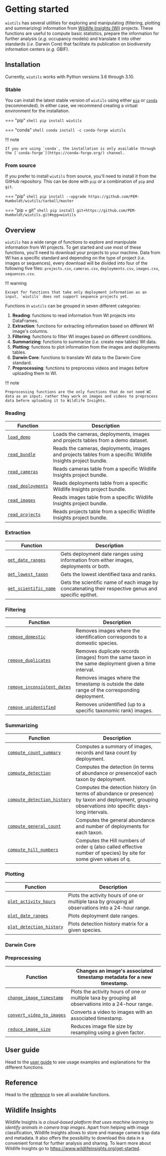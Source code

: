 # Getting started

`wiutils` has several utilities for exploring and manipulating (filtering, plotting and summarizing) information from [Wildlife Insights (WI)](https://www.wildlifeinsights.org/) projects. These functions are useful to compute basic statistics, prepare the information for further analysis (*e.g.* occupancy models) and translate it into other standards (*i.e.* Darwin Core) that facilitate its publication on biodiversity information centers (*e.g.* GBIF).

## Installation
Currently, `wiutils` works with Python versions 3.6 through 3.10.

### Stable
You can install the latest stable version of `wiutils` using either [`pip`](https://pip.pypa.io) or [`conda`](https://docs.conda.io) (recommended). In either case, we recommend creating a virtual environment for the installation.

=== "pip"
    ```shell
    pip install wiutils
    ```

=== "conda"
    ```shell
    conda install -c conda-forge wiutils
    ```

!!! note

    If you are using `conda`, the installation is only available through the [`conda-forge`](https://conda-forge.org/) channel.

### From source
If you prefer to install `wiutils` from source, you'll need to install it from the GitHub repository. This can be done with `pip` or a combination of `pip` and `git`.

=== "pip"
    ```shell
    pip install --upgrade https://github.com/PEM-Humboldt/wiutils/tarball/master
    ```

=== "pip + git"
    ```shell
    pip install git+https://github.com/PEM-Humboldt/wiutils.git#egg=wiutils
    ```

## Overview
`wiutils` has a wide range of functions to explore and manipulate information from WI projects. To get started and use most of these functions, you'll need to download your projects to your machine. Data from WI has a specific standard and depending on the type of project (*i.e.* images or sequences), every download will be divided into four of the following five files: `projects.csv`, `cameras.csv`, `deployments.csv`, `images.csv`, `sequences.csv`.

!!! warning

    Except for functions that take only deployment information as an input, `wiutils` does not support sequence projects yet.

Functions in `wiutils` can be grouped in seven different categories:

1. **Reading**: functions to read information from WI projects into DataFrames.
2. **Extraction**: functions for extracting information based on different WI image's columns.
3. **Filtering**: functions to filter WI images based on different conditions.
4. **Summarizing**: functions to summarize (*i.e.* create new tables) WI data.
5. **Plotting**: functions to plot information from the images and deployments tables.
6. **Darwin Core**: functions to translate WI data to the Darwin Core standard.
7. **Preprocessing**: functions to preprocess videos and images before uploading them to WI.

!!! note

    Preprocessing functions are the only functions that do not need WI data as an input; rather they work on images and videos to preprocess data before uploading it to Wildlife Insights.

### Reading
| Function                                                          | Description                                                                                                  |
|-------------------------------------------------------------------|--------------------------------------------------------------------------------------------------------------|
| [`load_demo`](reference/#wiutils.reading.load_demo)               | Loads the cameras, deployments, images and projects tables from a demo dataset.                              |
| [`read_bundle`](reference/#wiutils.reading.read_bundle)           | Reads the cameras, deployments, images and projects tables from a specific Wildlife Insights project bundle. |
| [`read_cameras`](reference/#wiutils.reading.read_cameras)         | Reads cameras table from a specific Wildlife Insights project bundle.                                        |
| [`read_deployments`](reference/#wiutils.reading.read_deployments) | Reads deployments table from a specific Wildlife Insights project bundle.                                    |
| [`read_images`](reference/#wiutils.reading.read_images)           | Reads images table from a specific Wildlife Insights project bundle.                                         |
| [`read_projects`](reference/#wiutils.reading.read_projects)       | Reads projects table from a specific Wildlife Insights project bundle.                                       |

### Extraction
| Function                                                                   | Description                                                                                          |
|----------------------------------------------------------------------------|------------------------------------------------------------------------------------------------------|
| [`get_date_ranges`](reference/#wiutils.extraction.get_date_ranges)         | Gets deployment date ranges using information from either images, deployments or both.               |
| [`get_lowest_taxon`](reference/#wiutils.extraction.get_lowest_taxon)       | Gets the lowest identified taxa and ranks.                                                           |
| [`get_scientific_name`](reference/#wiutils.extraction.get_scientific_name) | Gets the scientific name of each image by concatenating their respective genus and specific epithet. |

### Filtering
| Function                                                                              | Description                                                                                          |
|---------------------------------------------------------------------------------------|------------------------------------------------------------------------------------------------------|
| [`remove_domestic`](reference/#wiutils.filtering.remove_domestic)                     | Removes images where the identification corresponds to a domestic species.                           |
| [`remove_duplicates`](reference/#wiutils.filtering.remove_duplicates)                 | Removes duplicate records (images) from the same taxon in the same deployment given a time interval. |
| [`remove_inconsistent_dates`](reference/#wiutils.filtering.remove_inconsistent_dates) | Removes images where the timestamp is outside the date range of the corresponding deployment.        |
| [`remove unidentified`](reference/#wiutils.filtering.remove_unidentified)             | Removes unidentified (up to a specific taxonomic rank) images.                                       |

### Summarizing
| Function                                                                                | Description                                                                                                                                          |
|-----------------------------------------------------------------------------------------|------------------------------------------------------------------------------------------------------------------------------------------------------|
| [`compute_count_summary`](reference/#wiutils.summarizing.compute_count_summary)         | Computes a summary of images, records and taxa count by deployment.                                                                                  |
| [`compute_detection`](reference/#wiutils.summarizing.compute_detection)                 | Computes the detection (in terms of abundance or presence)of each taxon by deployment.                                                               |
| [`compute_detection_history`](reference/#wiutils.summarizing.compute_detection_history) | Computes the detection history (in terms of abundance or presence) by taxon and deployment, grouping observations into specific days-long intervals. |
| [`compute_general_count`](reference/#wiutils.summarizing.compute_general_count)         | Computes the general abundance and number of deployments for each taxon.                                                                             |
| [`compute_hill_numbers`](reference/#wiutils.summarizing.compute_hill_numbers)           | Computes the Hill numbers of order q (also called effective number of species) by site for some given values of q.                                   |

### Plotting
| Function                                                                        | Description                                                                                         |
|---------------------------------------------------------------------------------|-----------------------------------------------------------------------------------------------------|
| [`plot_activity_hours`](reference/#wiutils.plotting.plot_activity_hours)        | Plots the activity hours of one or multiple taxa by grouping all observations into a 24-hour range. |
| [`plot_date_ranges`](reference/#wiutils.plotting.plot_date_ranges)              | Plots deployment date ranges.                                                                       |
| [`plot_detection_history`](reference/#wiutils.plotting.plot_detection_history)  | Plots detection history matrix for a given species.                                                 |

### Darwin Core


### Preprocessing
| Function                                                                              | Changes an image's associated timestamp metadata for a new timestamp.                               |
|---------------------------------------------------------------------------------------|-----------------------------------------------------------------------------------------------------|
| [`change_image_timestamp`](reference/#wiutils.preprocessing.change_image_timestamp)   | Plots the activity hours of one or multiple taxa by grouping all observations into a 24-hour range. |
| [`convert_video_to_images`](reference/#wiutils.preprocessing.convert_video_to_images) | Converts a video to images with an associated timestamp.                                            |
| [`reduce_image_size`](reference/#wiutils.preprocessing.reduce_image_size)             | Reduces image file size by resampling using a given factor.                                         |

## User guide
Head to the [user guide](guide/index.md) to see usage examples and explanations for the different functions.

## Reference
Head to the [reference](reference.md) to see all available functions.

## Wildlife Insights
Wildlife Insights is *a cloud-based platform that uses machine learning to identify animals in camera trap images*. Apart from helping with image classification, Wildlife Insights allows to store and manage camera trap data and metadata. It also offers the possibility to download this data in a convenient format for further analysis and sharing. To learn more about Wildlife Insights go to <https://www.wildlifeinsights.org/get-started>.

